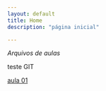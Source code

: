 ```yaml
---
layout: default
title: Home
description: "página inicial"

---
```


*Arquivos de aulas*

teste GIT

[aula 01](tktictac/_posts/srcAula01.md)

